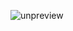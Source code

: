 <p><img src="https://static001.geekbang.org/resource/image/84/8f/84645c7329fe66d311e4ae4c4920618f.jpg?wh=1243*8652" alt="unpreview"></p><!-- [[[read_end]]] -->